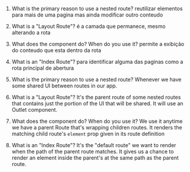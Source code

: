1. What is the primary reason to use a nested route?
reutilizar elementos para mais de uma pagina mas ainda modificar outro conteudo


2. What is a "Layout Route"?
é a camada que permanece, mesmo alterando a rota


3. What does the <Outlet /> component do? When do you use it?
permite a exibição do conteudo que esta dentro da rota


4. What is an "Index Route"?
para identificar alguma das paginas como a rota principal de abertura





1. What is the primary reason to use a nested route?
Whenever we have some shared UI between routes in our app.


2. What is a "Layout Route"?
It's the parent route of some nested routes that contains just
the portion of the UI that will be shared. It will use an Outlet
component.


3. What does the <Outlet /> component do? When do you use it?
We use it anytime we have a parent Route that's wrapping 
children routes. It renders the matching child route's
`element` prop given in its route definition


4. What is an "Index Route"?
It's the "default route" we want to render when the path
of the parent route matches. It gives us a chance to render
an element inside the parent's <Outlet /> at the same path
as the parent route.